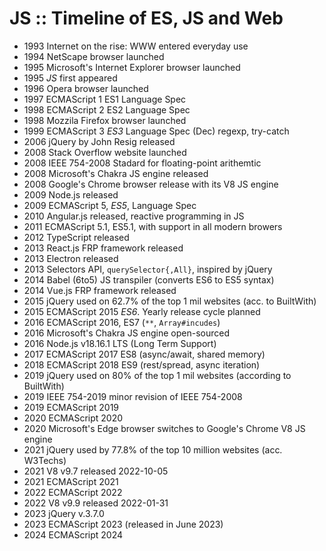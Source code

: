 # JS :: Timeline of ES, JS and Web

- 1993 Internet on the rise: WWW entered everyday use
- 1994 NetScape browser launched
- 1995 Microsoft's Internet Explorer browser launched
- 1995 *JS* first appeared
- 1996 Opera browser launched
- 1997 ECMAScript 1 ES1 Language Spec
- 1998 ECMAScript 2 ES2 Language Spec
- 1998 Mozzila Firefox browser launched
- 1999 ECMAScript 3 *ES3* Language Spec (Dec) regexp, try-catch
- 2006 jQuery by John Resig released
- 2008 Stack Overflow website launched
- 2008 IEEE 754-2008 Stadard for floating-point arithemtic
- 2008 Microsoft's Chakra JS engine released
- 2008 Google's Chrome browser release with its V8 JS engine
- 2009 Node.js released
- 2009 ECMAScript 5, *ES5*, Language Spec
- 2010 Angular.js released, reactive programming in JS
- 2011 ECMAScript 5.1, ES5.1, with support in all modern browers
- 2012 TypeScript released
- 2013 React.js FRP framework released
- 2013 Electron released
- 2013 Selectors API, `querySelector{,All}`, inspired by jQuery
- 2014 Babel (6to5) JS transpiler (converts ES6 to ES5 syntax)
- 2014 Vue.js FRP framework released
- 2015 jQuery used on 62.7% of the top 1 mil websites (acc. to BuiltWith)
- 2015 ECMAScript 2015 *ES6*. Yearly release cycle planned
- 2016 ECMAScript 2016, ES7 (`**`, `Array#incudes`)
- 2016 Microsoft's Chakra JS engine open-sourced
- 2016 Node.js v18.16.1 LTS (Long Term Support)
- 2017 ECMAScript 2017 ES8 (async/await, shared memory)
- 2018 ECMAScript 2018 ES9 (rest/spread, async iteration)
- 2019 jQuery used on 80% of the top 1 mil websites (according to BuiltWith)
- 2019 IEEE 754-2019 minor revision of IEEE 754-2008
- 2019 ECMAScript 2019
- 2020 ECMAScript 2020
- 2020 Microsoft's Edge browser switches to Google's Chrome V8 JS engine
- 2021 jQuery used by 77.8% of the top 10 million websites (acc. W3Techs)
- 2021 V8 v9.7 released 2022-10-05
- 2021 ECMAScript 2021
- 2022 ECMAScript 2022
- 2022 V8 v9.9 released 2022-01-31
- 2023 jQuery v.3.7.0
- 2023 ECMAScript 2023 (released in June 2023)
- 2024 ECMAScript 2024

